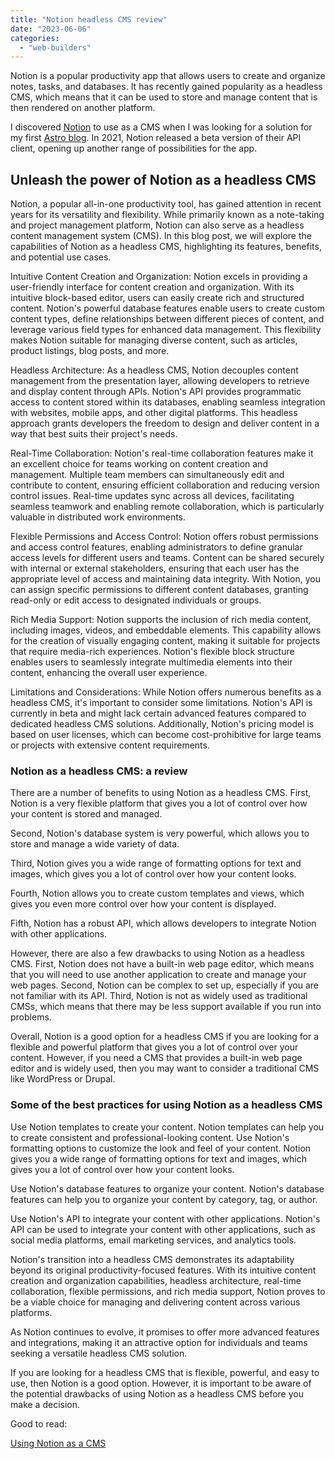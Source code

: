 ```yaml
---
title: "Notion headless CMS review"
date: "2023-06-06"
categories: 
  - "web-builders"
---
```


Notion is a popular productivity app that allows users to create and organize notes, tasks, and databases. It has recently gained popularity as a headless CMS, which means that it can be used to store and manage content that is then rendered on another platform.

I discovered [Notion](https://www.notion.so/) to use as a CMS when I was looking for a solution for my first [Astro blog](https://kokitree.com/posts/astro-review/). In 2021, Notion released a beta version of their API client, opening up another range of possibilities for the app.

## Unleash the power of Notion as a headless CMS

Notion, a popular all-in-one productivity tool, has gained attention in recent years for its versatility and flexibility. While primarily known as a note-taking and project management platform, Notion can also serve as a headless content management system (CMS). In this blog post, we will explore the capabilities of Notion as a headless CMS, highlighting its features, benefits, and potential use cases.

Intuitive Content Creation and Organization: Notion excels in providing a user-friendly interface for content creation and organization. With its intuitive block-based editor, users can easily create rich and structured content. Notion's powerful database features enable users to create custom content types, define relationships between different pieces of content, and leverage various field types for enhanced data management. This flexibility makes Notion suitable for managing diverse content, such as articles, product listings, blog posts, and more.

Headless Architecture: As a headless CMS, Notion decouples content management from the presentation layer, allowing developers to retrieve and display content through APIs. Notion's API provides programmatic access to content stored within its databases, enabling seamless integration with websites, mobile apps, and other digital platforms. This headless approach grants developers the freedom to design and deliver content in a way that best suits their project's needs.

Real-Time Collaboration: Notion's real-time collaboration features make it an excellent choice for teams working on content creation and management. Multiple team members can simultaneously edit and contribute to content, ensuring efficient collaboration and reducing version control issues. Real-time updates sync across all devices, facilitating seamless teamwork and enabling remote collaboration, which is particularly valuable in distributed work environments.

Flexible Permissions and Access Control: Notion offers robust permissions and access control features, enabling administrators to define granular access levels for different users and teams. Content can be shared securely with internal or external stakeholders, ensuring that each user has the appropriate level of access and maintaining data integrity. With Notion, you can assign specific permissions to different content databases, granting read-only or edit access to designated individuals or groups.

Rich Media Support: Notion supports the inclusion of rich media content, including images, videos, and embeddable elements. This capability allows for the creation of visually engaging content, making it suitable for projects that require media-rich experiences. Notion's flexible block structure enables users to seamlessly integrate multimedia elements into their content, enhancing the overall user experience.

Limitations and Considerations: While Notion offers numerous benefits as a headless CMS, it's important to consider some limitations. Notion's API is currently in beta and might lack certain advanced features compared to dedicated headless CMS solutions. Additionally, Notion's pricing model is based on user licenses, which can become cost-prohibitive for large teams or projects with extensive content requirements.

### Notion as a headless CMS: a review

There are a number of benefits to using Notion as a headless CMS. First, Notion is a very flexible platform that gives you a lot of control over how your content is stored and managed.

Second, Notion's database system is very powerful, which allows you to store and manage a wide variety of data.

Third, Notion gives you a wide range of formatting options for text and images, which gives you a lot of control over how your content looks.

Fourth, Notion allows you to create custom templates and views, which gives you even more control over how your content is displayed.

Fifth, Notion has a robust API, which allows developers to integrate Notion with other applications.

However, there are also a few drawbacks to using Notion as a headless CMS. First, Notion does not have a built-in web page editor, which means that you will need to use another application to create and manage your web pages. Second, Notion can be complex to set up, especially if you are not familiar with its API. Third, Notion is not as widely used as traditional CMSs, which means that there may be less support available if you run into problems.

Overall, Notion is a good option for a headless CMS if you are looking for a flexible and powerful platform that gives you a lot of control over your content. However, if you need a CMS that provides a built-in web page editor and is widely used, then you may want to consider a traditional CMS like WordPress or Drupal.

### Some of the best practices for using Notion as a headless CMS

Use Notion templates to create your content. Notion templates can help you to create consistent and professional-looking content. Use Notion's formatting options to customize the look and feel of your content. Notion gives you a wide range of formatting options for text and images, which gives you a lot of control over how your content looks.

Use Notion's database features to organize your content. Notion's database features can help you to organize your content by category, tag, or author.

Use Notion's API to integrate your content with other applications. Notion's API can be used to integrate your content with other applications, such as social media platforms, email marketing services, and analytics tools.

Notion's transition into a headless CMS demonstrates its adaptability beyond its original productivity-focused features. With its intuitive content creation and organization capabilities, headless architecture, real-time collaboration, flexible permissions, and rich media support, Notion proves to be a viable choice for managing and delivering content across various platforms.

As Notion continues to evolve, it promises to offer more advanced features and integrations, making it an attractive option for individuals and teams seeking a versatile headless CMS solution.

If you are looking for a headless CMS that is flexible, powerful, and easy to use, then Notion is a good option. However, it is important to be aware of the potential drawbacks of using Notion as a headless CMS before you make a decision.

Good to read:

[Using Notion as a CMS](https://www.thisdot.co/blog/using-notion-as-a-cms/)
